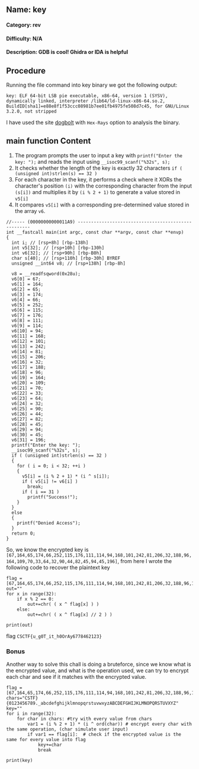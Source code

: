 ## Name: key
#### Category: rev
#### Difficulty: N/A
#### Description: GDB is cool! Ghidra or IDA is helpful

## Procedure
Running the file command into key binary we got the following output: 
```
key: ELF 64-bit LSB pie executable, x86-64, version 1 (SYSV), dynamically linked, interpreter /lib64/ld-linux-x86-64.so.2, BuildID[sha1]=e88e8f1f53ccc08981b7ee01fb4975fe508d7c45, for GNU/Linux 3.2.0, not stripped
```
I have used the site [dogbolt](https://dogbolt.org) with ```Hex-Rays``` option to analysis the binary.

## main function Content
1) The program prompts the user to input a key with ```printf("Enter the key: ");``` and reads the input using ```__isoc99_scanf("%32s", s);```
2) It checks whether the length of the key is exactly 32 characters ```if ( (unsigned int)strlen(s) == 32 )```
3) For each character in the key, it performs a check where it XORs the character's position ```(i)``` with the corresponding character from the input ```(s[i])``` and multiplies it by ```(i % 2 + 1)``` to generate a value stored in ```v5[i]```
4) It compares ```v5[i]``` with a corresponding pre-determined value stored in the array ```v6```.

```
//----- (00000000000011A9) ----------------------------------------------------
int __fastcall main(int argc, const char **argv, const char **envp)
{
  int i; // [rsp+8h] [rbp-138h]
  int v5[32]; // [rsp+10h] [rbp-130h]
  int v6[32]; // [rsp+90h] [rbp-B0h]
  char s[40]; // [rsp+110h] [rbp-30h] BYREF
  unsigned __int64 v8; // [rsp+138h] [rbp-8h]

  v8 = __readfsqword(0x28u);
  v6[0] = 67;
  v6[1] = 164;
  v6[2] = 65;
  v6[3] = 174;
  v6[4] = 66;
  v6[5] = 252;
  v6[6] = 115;
  v6[7] = 176;
  v6[8] = 111;
  v6[9] = 114;
  v6[10] = 94;
  v6[11] = 168;
  v6[12] = 101;
  v6[13] = 242;
  v6[14] = 81;
  v6[15] = 206;
  v6[16] = 32;
  v6[17] = 188;
  v6[18] = 96;
  v6[19] = 164;
  v6[20] = 109;
  v6[21] = 70;
  v6[22] = 33;
  v6[23] = 64;
  v6[24] = 32;
  v6[25] = 90;
  v6[26] = 44;
  v6[27] = 82;
  v6[28] = 45;
  v6[29] = 94;
  v6[30] = 45;
  v6[31] = 196;
  printf("Enter the key: ");
  __isoc99_scanf("%32s", s);
  if ( (unsigned int)strlen(s) == 32 )
  {
    for ( i = 0; i < 32; ++i )
    {
      v5[i] = (i % 2 + 1) * (i ^ s[i]);
      if ( v5[i] != v6[i] )
        break;
      if ( i == 31 )
        printf("Success!");
    }
  }
  else
  {
    printf("Denied Access");
  }
  return 0;
}
```

So, we know the encrypted key is ```[67,164,65,174,66,252,115,176,111,114,94,168,101,242,81,206,32,188,96,164,109,70,33,64,32,90,44,82,45,94,45,196]```, from here I wrote the following code to recover the plaintext key

```
flag = [67,164,65,174,66,252,115,176,111,114,94,168,101,242,81,206,32,188,96,164,109,70,33,64,32,90,44,82,45,94,45,196]
out=""
for x in range(32):
    if x % 2 == 0:
        out+=chr( ( x ^ flag[x] ) )
    else:
        out+=chr( ( x ^ flag[x] // 2 ) )

print(out)
```

flag ```CSCTF{u_g0T_it_h0OrAy6778462123}```

### Bonus
Another way to solve this chall is doing a bruteforce, since we know what is the encrypted value, and what is the operation used, we can try to encrypt each char and see if it matches with the encrypted value.

```
flag = [67,164,65,174,66,252,115,176,111,114,94,168,101,242,81,206,32,188,96,164,109,70,33,64,32,90,44,82,45,94,45,196]
chars="CSTF}{0123456789._abcdefghijklmnopqrstuvwxyzABCDEFGHIJKLMNOPQRSTUVXYZ"
key=""
for i in range(32):
    for char in chars: #try with every value from chars
        var1 = (i % 2 + 1) * (i ^ ord(char)) # encrypt every char with the same operation, (char simulate user input)
        if var1 == flag[i]:  # check if the encrypted value is the same for every value into flag
            key+=char
            break 

print(key)
```
